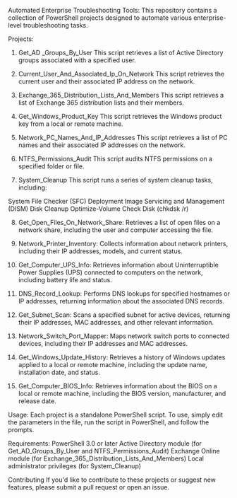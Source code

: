 Automated Enterprise Troubleshooting Tools:
This repository contains a collection of PowerShell projects designed to automate various enterprise-level troubleshooting tasks.

Projects:
1. Get_AD _Groups_By_User
This script retrieves a list of Active Directory groups associated with a specified user.

2. Current_User_And_Associated_Ip_On_Network
This script retrieves the current user and their associated IP address on the network.

3. Exchange_365_Distribution_Lists_And_Members
This script retrieves a list of Exchange 365 distribution lists and their members.

4. Get_Windows_Product_Key
This script retrieves the Windows product key from a local or remote machine.

5. Network_PC_Names_And_IP_Addresses
This script retrieves a list of PC names and their associated IP addresses on the network.

6. NTFS_Permissions_Audit
This script audits NTFS permissions on a specified folder or file.

7. System_Cleanup
This script runs a series of system cleanup tasks, including:

System File Checker (SFC)
Deployment Image Servicing and Management (DISM)
Disk Cleanup
Optimize-Volume
Check Disk (chkdsk /r)

8. Get_Open_Files_On_Network_Share: Retrieves a list of open files on a network share, including the user and computer accessing the file.

9. Network_Printer_Inventory: Collects information about network printers, including their IP addresses, models, and current status.

10. Get_Computer_UPS_Info: Retrieves information about Uninterruptible Power Supplies (UPS) connected to computers on the network, including battery life and status.

11. DNS_Record_Lookup: Performs DNS lookups for specified hostnames or IP addresses, returning information about the associated DNS records.

12. Get_Subnet_Scan: Scans a specified subnet for active devices, returning their IP addresses, MAC addresses, and other relevant information.

13. Network_Switch_Port_Mapper: Maps network switch ports to connected devices, including their IP addresses and MAC addresses.

14. Get_Windows_Update_History: Retrieves a history of Windows updates applied to a local or remote machine, including the update name, installation date, and status.

15. Get_Computer_BIOS_Info: Retrieves information about the BIOS on a local or remote machine, including the BIOS version, manufacturer, and release date.


Usage:
Each project is a standalone PowerShell script. To use, simply edit the parameters in the file, run the script in PowerShell, and follow the prompts.

Requirements:
PowerShell 3.0 or later
Active Directory module (for Get_AD_Groups_By_User and NTFS_Permissions_Audit)
Exchange Online module (for Exchange_365_Distribution_Lists_And_Members)
Local administrator privileges (for System_Cleanup)


Contributing
If you'd like to contribute to these projects or suggest new features, please submit a pull request or open an issue.
